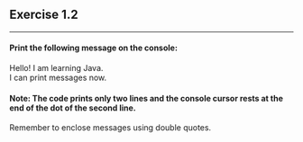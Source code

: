 ## Exercise 1.2

***

#### Print the following message on the console:

Hello! I am learning Java.<br>
I can print messages now.

#### Note: The code prints only two lines and the console cursor rests at the end of the dot of the second line.

<div class="hint">
  Remember to enclose messages using double quotes.
</div>
